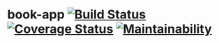 # book-app [![Build Status](https://travis-ci.com/patrickngabo/book-app.svg?branch=develop)](https://travis-ci.com/patrickngabo/book-app) [![Coverage Status](https://coveralls.io/repos/github/patrickngabo/book-app/badge.svg?branch=develop)](https://coveralls.io/github/patrickngabo/book-app?branch=develop) [![Maintainability](https://api.codeclimate.com/v1/badges/e3b1099e1256763c31eb/maintainability)](https://codeclimate.com/github/patrickngabo/book-app/maintainability)
